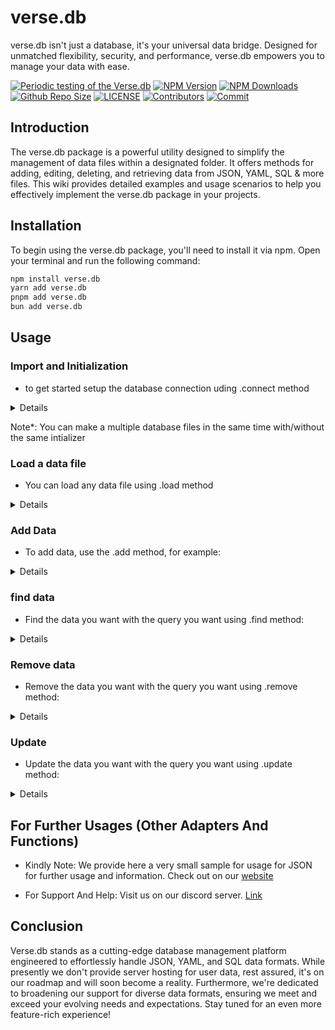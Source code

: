 # verse.db

verse.db isn't just a database, it's your universal data bridge. Designed for unmatched flexibility, security, and performance, verse.db empowers you to manage your data with ease.

[![Periodic testing of the Verse.db](https://github.com/Marco5dev/verse.db/actions/workflows/code-test.yml/badge.svg)](https://github.com/Marco5dev/verse.db/actions/workflows/code-test.yml)
[![NPM Version](https://img.shields.io/npm/v/verse.db.svg)](https://www.npmjs.com/package/verse.db)
[![NPM Downloads](https://img.shields.io/npm/dt/verse.db.svg)](https://www.npmjs.com/package/verse.db)
[![Github Repo Size](https://img.shields.io/github/repo-size/Marco5dev/verse.db.svg)](https://github.com/Marco5dev/verse.db)
[![LICENSE](https://img.shields.io/npm/l/verse.db.svg)](https://github.com/Marco5dev/verse.db/blob/master/LICENSE)
[![Contributors](https://img.shields.io/github/contributors/Marco5dev/verse.db.svg)](https://github.com/Marco5dev/verse.db/graphs/contributors)
[![Commit](https://img.shields.io/github/last-commit/Marco5dev/verse.db.svg)](https://github.com/Marco5dev/verse.db/commits/master)

## Introduction

The verse.db package is a powerful utility designed to simplify the management of data files within a designated folder. It offers methods for adding, editing, deleting, and retrieving data from JSON, YAML, SQL & more files. This wiki provides detailed examples and usage scenarios to help you effectively implement the verse.db package in your projects.

## Installation

To begin using the verse.db package, you'll need to install it via npm. Open your terminal and run the following command:

```bash
npm install verse.db
yarn add verse.db
pnpm add verse.db
bun add verse.db
```

## Usage

### Import and Initialization

- to get started setup the database connection uding .connect method

<details>

```javascript
const versedb = require("verse.db"); // JS or CJS module 
// or
import versedb from "verse.db"; // TS or ES module

const adapterOptions = {
  adapter: "json" | "yaml" | "sql", // Type of the Database to use
  dataPath: "./Data", // Path to the databse folder
  devLogs: { enable: true, path: "./Logs" }, // Logs of database events
  encryption: { enable: false, secret: "" }, // Under Maintenance
  backup: { enable: false, path: "", retention: 0 }, // Under Maintenance
};

const db = new versedb.connect(adapterOptions); // use the connect method to connect a database
```

</details>

Note\*:  You can make a multiple database files in the same time with/without the same intializer

### Load a data file

- You can load any data file using .load method

<details>


```javascript
const dataname = "data"; // The name of the file of the database
const result = await db.load(dataname);

console.log(result);
```

</details>


### Add Data

- To add data, use the .add method, for example:

<details>

```javascript
// Arrange
const data = [
  { _id: "1234", name: "John" },
  { _id: "5678", name: "Jane" },
];
const dataname = "users";

// Act
const result = await db.add(dataname, data);
```


result:

```json
{
  "acknowledged": true,
  "message": "Data added successfully.",
}
```

</details>


### find data

- Find the data you want with the query you want using .find method:

<details>


```javascript
// Arrange
const data = [
  { _id: "1234", name: "John" },
  { _id: "5678", name: "Jane" },
];
const query = { name: "John" };
const dataname = "users";

// Act
const result = await db.find(dataname, query);

// Assert
expect(result).toEqual({
  acknowledged: true,
  message: "Found data matching your query.",
  results: { _id: "1234", name: "John" },
});
```

</details>


### Remove data

- Remove the data you want with the query you want using .remove method:

<details>


```javascript
// Arrange
const data = [
  { _id: "1234", name: "John" },
  { _id: "5678", name: "Jane" },
];
const query = { _id: "1234" };
const dataname = "users";

// Act
const result = await db.remove(dataname, query);

// Assert
expect(result).toEqual({
  acknowledged: true,
  message: "1 document(s) removed successfully.",
  results: null,
});
```

</details>


### Update

- Update the data you want with the query you want using .update method:

<details>


```javascript
// Arrange
const data = [
  { _id: "1234", name: "John" },
  { _id: "5678", name: "Jane" },
];
const updateQuery = { $set: { name: "Mike" } };
const dataname = "users";

// Valid operation Kyes
/*
- $set: Modifies an existing field's value or adds a new field if it doesn't exist.
- $unset: Deletes a particular field.
- $inc: Increments the value of a field by a specified amount.
- $currentDate: Sets the value of a field to the current date, either as a Date or a Timestamp.
- $push: Adds an element to an array.
- $pull: Removes all array elements that match a specified query.
- $position: Modifies the $push operator to specify the position in the array to add elements.
- $max: Updates the value of the field to the specified value if the specified value is greater than the current value.
- $min: Updates the value of the field to the specified value if the specified value is less than the current value.
- $or: Performs a logical OR operation on an array of two or more query expressions.
- $addToSet: Adds elements to an array only if they do not already exist in the set.
- $pushAll: Adds multiple values to an array.
- $pop: Removes the first or last element of an array.
- $pullAll: Removes all occurrences of specified values from an array.
- $rename: Renames a field.
- $bit: Performs bitwise AND, OR, and XOR updates of integer values.
- $mul: Multiplies the value of a field by a specified amount.
- $each: Modifies the $push and $addToSet operators to append multiple values to an array.
- $slice: Limits the number of elements in an array that matches the query condition.
- $sort: Orders the elements of an array.
*/


// Act
const result = await db.update(dataname, { name: "John" }, updateQuery);

// Assert
expect(result).toEqual({
  acknowledged: true,
  message: "1 document(s) updated successfully.",
  results: {
    _id: "1234",
    name: "Mike",
  },
});
```

</details>

## For Further Usages (Other Adapters And Functions)

- Kindly Note: We provide here a very small sample for usage for JSON for further usage and information. Check out on our [website](https://versedb.jedi-studio.com)

- For Support And Help: Visit us on our discord server. [Link](https://discord.gg/mDyXV9hzXw)

## Conclusion

Verse.db stands as a cutting-edge database management platform engineered to effortlessly handle JSON, YAML, and SQL data formats. While presently we don't provide server hosting for user data, rest assured, it's on our roadmap and will soon become a reality. Furthermore, we're dedicated to broadening our support for diverse data formats, ensuring we meet and exceed your evolving needs and expectations. Stay tuned for an even more feature-rich experience!
